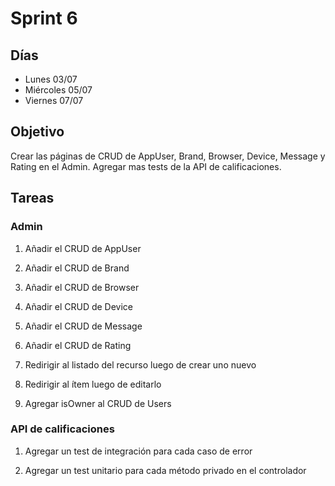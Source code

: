 # Sprint 6

## Días

- Lunes 03/07
- Miércoles 05/07
- Viernes 07/07

## Objetivo

Crear las páginas de CRUD de AppUser, Brand, Browser, Device, Message y Rating en el Admin. Agregar mas tests de la API de calificaciones.

## Tareas

### Admin

1. Añadir el CRUD de AppUser

2. Añadir el CRUD de Brand

3. Añadir el CRUD de Browser

4. Añadir el CRUD de Device

5. Añadir el CRUD de Message

6. Añadir el CRUD de Rating

7. Redirigir al listado del recurso luego de crear uno nuevo

8. Redirigir al ítem luego de editarlo

9. Agregar isOwner al CRUD de Users

### API de calificaciones

1. Agregar un test de integración para cada caso de error

2. Agregar un test unitario para cada método privado en el controlador